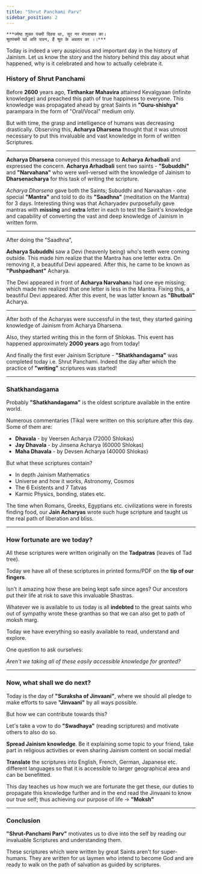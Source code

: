 ```yaml
---
title: "Shrut Panchami Parv"
sidebar_position: 2
---
```


    ***ज्येष्ठ शुक्ल पंचमी दिवस था, सुर नर मंगलाचार का।  
    श्रुतपंचमी पर्व अति पावन, हैं श्रुत के अवतार का ।।*** 

Today is indeed a very auspicious and important day in the history of Jainism. Let us know the story and the history behind this day about what happened, why is it celebrated and how to actually celebrate it.  

### History of Shrut Panchami 

Before **2600** years ago, **Tirthankar Mahavira** attained Kevalgyaan (infinite knowledge) and preached this path of true happiness to everyone. This knowledge was propagated ahead by great Saints in **"Guru-shishya"** parampara in the form of "Oral/Vocal" medium only.

But with time, the grasp and intelligence of humans was decreasing drastically. Observing this, **Acharya Dharsena** thought that it was utmost necessary to put this invaluable and vast knowledge in form of written Scriptures. 

--- 

**Acharya Dharsena** conveyed this message to **Acharya Arhadbali** and expressed the concern. **Acharya Arhadbali** sent two saints - **"Subuddhi"** and **"Narvahana"** who were well-versed with the knowledge of Jainism to **Dharsenacharya** for this task of writing the scripture.

*Acharya Dharsena* gave both the Saints; Subuddhi and Narvaahan - one special **"Mantra"** and told to do its **"Saadhna"** (meditation on the Mantra) for 3 days. Interesting thing was that Acharyadev purposefully gave mantras with **missing** and **extra** letter in each to test the Saint's knowledge and capability of converting the vast and deep knowledge of Jainism in written form.

---

After doing  the "Saadhna",

**Acharya Subuddhi** saw a Devi (heavenly being) who's teeth were coming outside. This made him realize that the Mantra has one letter extra. On removing it, a beautiful Devi appeared. After this, he came to be known as **"Pushpadhant"** Acharya.

The Devi appeared in front of **Acharya Narvahan**a had one eye missing; which made him realized that one letter is less in the Mantra. Fixing this, a beautiful Devi appeared. After this event, he was latter known as **"Bhutbali"** Acharya.

--- 
After both of the Acharyas were successful in the test, they started gaining knowledge of Jainism from Acharya Dharsena.

Also, they started writing this in the form of Shlokas. This event has happened approximately **2000 years** ago from today!

And finally the first ever Jainism Scripture - **"Shatkhandagama"** was completed today i.e. Shrut Panchami. Indeed the day after which the practice of **"writing"** scriptures was started!

---

### Shatkhandagama

Probably **"Shatkhandagama"** is the oldest scripture available in the entire world.

Numerous commentaries (Tika) were written on this scripture after this day. Some of them are:

- **Dhavala** - by Veersen Acharya (72000 Shlokas)
- **Jay Dhavala** - by Jinsena Acharya (60000 Shlokas)
- **Maha Dhavala** - by Devsen Acharya (40000 Shlokas)

But what these scriptures contain?

- In depth Jainism Mathematics 
- Universe and how it works, Astronomy, Cosmos
- The 6 Existents and 7 Tatvas
- Karmic Physics, bonding, states etc.

The time when Romans, Greeks, Egyptians etc. civilizations were in forests finding food, our **Jain Acharyas** wrote such huge scripture and taught us the real path of liberation and bliss.

--- 

### How fortunate are we today?  

All these scriptures were written originally on the **Tadpatras** (leaves of Tad tree).

Today we have all of these scriptures in printed forms/PDF on the **tip of our fingers**. 

Isn't it amazing how these are being kept safe since ages? Our ancestors put their life at risk to save this invaluable Shastras.

Whatever we is available to us today is all **indebted** to the great saints who out of sympathy wrote these granthas so that we can also get to path of moksh marg. 

Today we have everything so easily available to read, understand and explore.

One question to ask ourselves: 

*Aren't we taking all of these easily accessible knowledge for granted?*

---

### Now, what shall we do next?

Today is the day of **"Suraksha of Jinvaani"**, where we should all pledge to make efforts to save **"Jinvaani"** by all ways possible.

But how we can contribute towards this?

Let's take a vow to do **"Swadhaya"** (reading scriptures) and motivate others to also do so.

**Spread Jainism knowledge**. Be it explaining some topic to your friend, take part in religious activities or even sharing Jainism content on social media!

**Translate** the scriptures into English, French, German, Japanese etc. different languages so that it is accessible to larger geographical area and can be benefitted.

This day teaches us how much we are fortunate the get these, our duties to propagate this knowledge further and in the end read the Jinvaani to know our true self; thus achieving our purpose of life -> **"Moksh"**

---

### Conclusion

**"Shrut-Panchami Parv"** motivates us to dive into the self by reading our invaluable Scriptures and understanding them.

These scriptures which were written by great Saints aren't for super-humans. They are written for us laymen who intend to become God and are ready to walk on the path of salvation as guided by scriptures.

